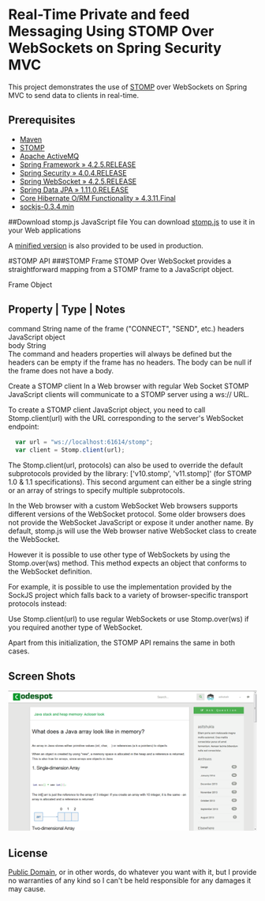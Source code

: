 # Real-Time Private and feed Messaging Using STOMP Over WebSockets on Spring Security MVC

This project demonstrates the use of [STOMP](https://stomp.github.io/) over WebSockets on Spring MVC to send data to clients in real-time.
## Prerequisites

- [Maven](https://maven.apache.org/)
- [STOMP](http://stomp.github.io/)
- [Apache ActiveMQ](http://activemq.apache.org)
- [Spring Framework » 4.2.5.RELEASE](https://spring.io/blog/2016/02/25/spring-framework-4-2-5-available-now)
- [Spring Security » 4.0.4.RELEASE](https://docs.spring.io/spring-security/site/docs/current/reference/html/introduction.html#get-spring-security)
- [Spring WebSocket » 4.2.5.RELEASE](https://docs.spring.io/spring-security/site/docs/current/reference/html/websocket.html)
- [Spring Data JPA » 1.11.0.RELEASE](https://docs.spring.io/spring-data/jpa/docs/current/reference/html/)
- [Core Hibernate O/RM Functionality » 4.3.11.Final](http://hibernate.org/orm/releases/4.3/)
- [sockjs-0.3.4.min](http://sockjs.github.io/sockjs-client/)


##Download stomp.js JavaScript file
You can download [stomp.js](https://raw.githubusercontent.com/jmesnil/stomp-websocket/master/lib/stomp.js) to use it in your Web applications

A [minified version](https://raw.githubusercontent.com/jmesnil/stomp-websocket/master/lib/stomp.min.js) is also provided to be used in production.


#STOMP API
###STOMP Frame
STOMP Over WebSocket provides a straightforward mapping from a STOMP frame to a JavaScript object.



Frame Object

Property	|	Type	|	Notes
----------------------------------------------------
command	String	name of the frame ("CONNECT", "SEND", etc.)
headers	JavaScript object	
body	String	
The command and headers properties will always be defined but the headers can be empty if the frame has no headers. The body can be null if the frame does not have a body.

Create a STOMP client
In a Web browser with regular Web Socket
STOMP JavaScript clients will communicate to a STOMP server using a ws:// URL.

To create a STOMP client JavaScript object, you need to call Stomp.client(url) with the URL corresponding to the server's WebSocket endpoint:

```javascript
  var url = "ws://localhost:61614/stomp";
  var client = Stomp.client(url);
 ```
The Stomp.client(url, protocols) can also be used to override the default subprotocols provided by the library: ['v10.stomp', 'v11.stomp]' (for STOMP 1.0 & 1.1 specifications). This second argument can either be a single string or an array of strings to specify multiple subprotocols.

In the Web browser with a custom WebSocket
Web browsers supports different versions of the WebSocket protocol. Some older browsers does not provide the WebSocket JavaScript or expose it under another name. By default, stomp.js will use the Web browser native WebSocket class to create the WebSocket.

However it is possible to use other type of WebSockets by using the Stomp.over(ws) method. This method expects an object that conforms to the WebSocket definition.

For example, it is possible to use the implementation provided by the SockJS project which falls back to a variety of browser-specific transport protocols instead:


  <script src="http://cdn.sockjs.org/sockjs-0.3.min.js"></script>
  <script>
    // use SockJS implementation instead of the browser's native implementation
    var ws = new SockJS(url);
    var client = Stomp.over(ws);
    [...]
  </script>
Use Stomp.client(url) to use regular WebSockets or use Stomp.over(ws) if you required another type of WebSocket.

Apart from this initialization, the STOMP API remains the same in both cases.

## Screen Shots

![screenshot](./src/main/webapp/resources/img/screenshots/2018-01-14.png)

## License

[Public Domain](http://choosealicense.com/licenses/unlicense/), or in other words, do whatever you want with it, but I provide no warranties of any kind so I can't be held responsible for any damages it may cause.
